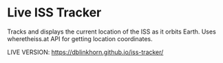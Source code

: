 # Live ISS Tracker

Tracks and displays the current location of the ISS as it orbits Earth. Uses wheretheiss.at API for getting location coordinates.

LIVE VERSION: https://dblinkhorn.github.io/iss-tracker/
